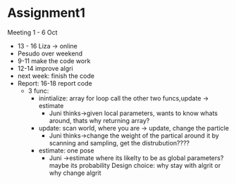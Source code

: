 # Assignment1

Meeting 1 - 6 Oct
- 13 - 16 Liza -> online
- Pesudo over weekend
- 9-11 make the code work
- 12-14 improve algri
- next week: finish the code
- Report: 16-18 report
code
  - 3 func:
    - inintialize: array for loop call the other two funcs,update -> estimate
      -   Juni thinks->given local parameters, wants to know whats around, thats why returning array?
    - update: scan world, where you are -> update, change the particle
      -   Juni thinks->change the weight of the partical around it by scanning and sampling, get the distrubution????
    - estimate: one pose
      -   Juni ->estimate where its likelty to be as global parameters? maybe its probability
 Design choice: why stay with algrit or why change algrit
